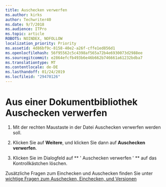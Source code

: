 ```yaml
---
title: Auschecken verwerfen
ms.author: kirks
author: Techwriter40
ms.date: 9/7/2018
ms.audience: ITPro
ms.topic: article
ROBOTS: NOINDEX, NOFOLLOW
localization_priority: Priority
ms.assetid: 4d86bf9c-8158-40e2-a26f-cffe1ed856d1
ms.openlocfilehash: 56f95562c5c4398af565a72b4e6930073d2988ee
ms.sourcegitcommit: e2864efcfb493b6e46b662b746661a61232bdba7
ms.translationtype: MT
ms.contentlocale: de-DE
ms.lasthandoff: 01/24/2019
ms.locfileid: "29470126"
---
```

# <a name="discard-a-check-out-from-a-document-library"></a>Aus einer Dokumentbibliothek Auschecken verwerfen

1. Mit der rechten Maustaste in der Datei Auschecken verwerfen werden soll.
    
2. Klicken Sie auf **Weitere**, und klicken Sie dann auf **Auschecken verwerfen**. 
    
3. Klicken Sie im Dialogfeld auf ** ' Auschecken verwerfen ' ** auf das Kontrollkästchen löschen. 
    
Zusätzliche Fragen zum Einchecken und Auschecken finden Sie unter [wichtige Fragen zum Auschecken, Einchecken, und Versionen](https://go.microsoft.com/fwlink/?linkid=2018786)
  

